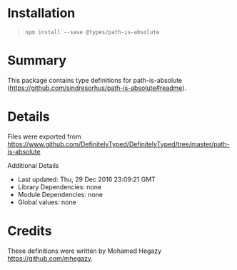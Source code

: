 # Installation
> `npm install --save @types/path-is-absolute`

# Summary
This package contains type definitions for path-is-absolute (https://github.com/sindresorhus/path-is-absolute#readme).

# Details
Files were exported from https://www.github.com/DefinitelyTyped/DefinitelyTyped/tree/master/path-is-absolute

Additional Details
 * Last updated: Thu, 29 Dec 2016 23:09:21 GMT
 * Library Dependencies: none
 * Module Dependencies: none
 * Global values: none

# Credits
These definitions were written by Mohamed Hegazy <https://github.com/mhegazy>.
